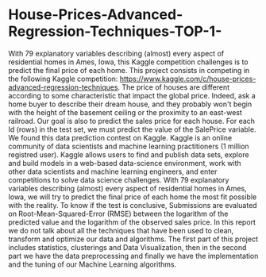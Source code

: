 # House-Prices-Advanced-Regression-Techniques-TOP-1-
With 79 explanatory variables describing (almost) every aspect of residential homes in Ames, Iowa, this Kaggle competition challenges is to predict the final price of each home.
This project consists in competing in the following Kaggle competition: https://www.kaggle.com/c/house-prices-advanced-regression-techniques.
The price of houses are different according to some characteristic that impact the global price.
Indeed, ask a home buyer to describe their dream house, and they probably won't begin with the height of the basement ceiling or the proximity to an east-west railroad.
Our goal is also to predict the sales price for each house. For each Id (rows) in the test set, we must predict the value of the SalePrice variable.
We found this data prediction contest on Kaggle. Kaggle is an online community of data scientists and machine learning practitioners (1 million registred user).
Kaggle allows users to find and publish data sets, explore and build models in a web-based data-science environment, work with other data scientists and machine learning engineers, and enter competitions to solve data science challenges.
With 79 explanatory variables describing (almost) every aspect of residential homes in Ames, Iowa, we will try to predict the final price of each home the most fit possible with the reality.
To know if the test is conclusive, Submissions are evaluated on Root-Mean-Squared-Error (RMSE) between the logarithm of the predicted value and the logarithm of the observed sales price.
In this report we do not talk about all the techniques that have been used to clean, transform and optimize our data and algorithms.
The first part of this project includes statistics, clusterings and Data Visualization, then in the second part we have the data preprocessing and finally we have the implementation and the tuning of our Machine Learning algorithms.
